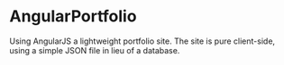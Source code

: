 AngularPortfolio
================

Using AngularJS a lightweight portfolio site. The site is pure client-side, using a simple JSON file in lieu of a database.
